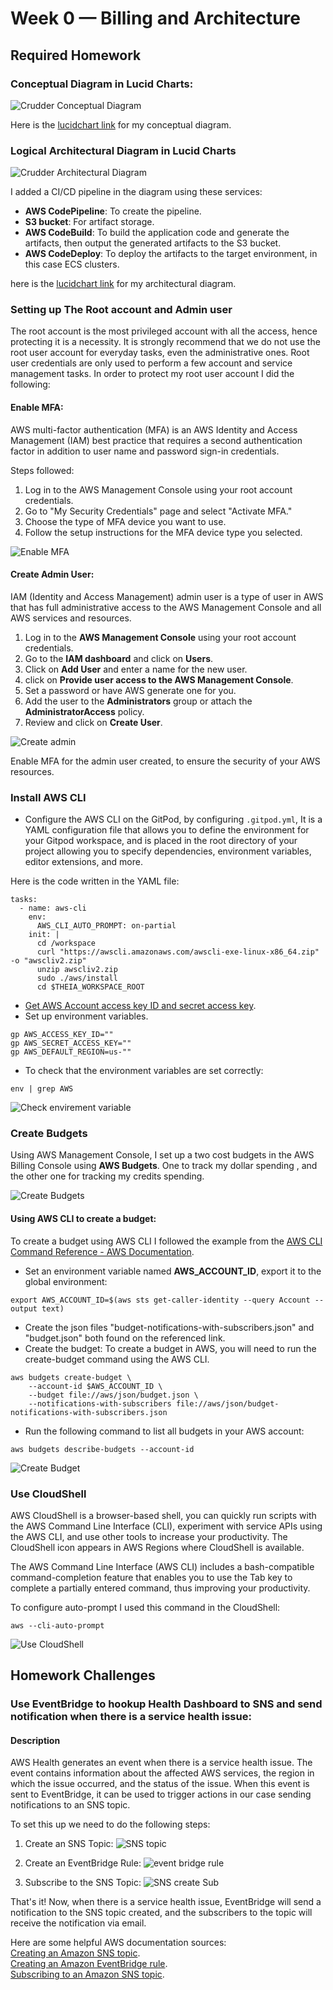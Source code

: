 # Week 0 — Billing and Architecture

## Required Homework

### Conceptual Diagram in Lucid Charts:
![Crudder Conceptual Diagram](assets/Week0-Conceptual-Diagram.png)

Here is the [lucidchart link](https://lucid.app/lucidchart/ebbacdae-2e94-416d-93f4-5e51b69b7ce6/edit?viewport_loc=-516%2C12%2C1208%2C616%2C0_0&invitationId=inv_23720390-1bdf-4196-a52b-bb8583679420) for my conceptual diagram.

### Logical Architectural Diagram in Lucid Charts

![Crudder Architectural Diagram](assets/Week0-Crudder-Logical-Diagram.png)

I added a CI/CD pipeline in the diagram using these services:
* **AWS CodePipeline**: To create the pipeline.
* **S3 bucket**: For artifact storage. 
* **AWS CodeBuild**: To build the application code and generate the artifacts, then output the generated artifacts to the S3 bucket.
* **AWS CodeDeploy**: To deploy the artifacts to the target environment, in this case ECS clusters.

here is the [lucidchart link](https://lucid.app/lucidchart/a40d3982-f035-471c-bede-2b6694b84140/edit?viewport_loc=-267%2C-56%2C3623%2C1848%2C0_0&invitationId=inv_ed90e67a-ae8b-4761-8bcf-7e635c2c714e) for my architectural diagram.

### Setting up The Root account and Admin user
The root account is the most privileged account with all the access, hence protecting it is a necessity.
It is strongly recommend that we do not use the root user account for everyday tasks, even the administrative ones. Root user credentials are only used to perform a few account and service management tasks.
In order to protect my root user account I did the following:
#### Enable MFA:
AWS multi-factor authentication (MFA) is an AWS Identity and Access Management (IAM) best practice that requires a second authentication factor in addition to user name and password sign-in credentials.  

Steps followed:  
1. Log in to the AWS Management Console using your root account credentials.
2. Go to "My Security Credentials" page and select "Activate MFA."
3. Choose the type of MFA device you want to use.
4. Follow the setup instructions for the MFA device type you selected.

![Enable MFA](assets/Week0-MFA.PNG)

#### Create Admin User:
IAM (Identity and Access Management) admin user is a type of user in AWS that has full administrative access to the AWS Management Console and all AWS services and resources.

1. Log in to the **AWS Management Console** using your root account credentials.
2. Go to the **IAM dashboard** and click on **Users**.
3. Click on **Add User** and enter a name for the new user.
4. click on **Provide user access to the AWS Management Console**.
5. Set a password or have AWS generate one for you.
6. Add the user to the **Administrators** group or attach the **AdministratorAccess** policy.
7. Review and click on **Create User**.

![Create admin](assets/week0-Create-admin.PNG)

Enable MFA for the admin user created, to ensure the security of your AWS resources.

### Install AWS CLI
* Configure the AWS CLI on the GitPod, by configuring `.gitpod.yml`, It is a YAML  configuration file that allows you to define the environment for your Gitpod workspace, and is placed in the root directory of your project allowing you to specify dependencies, environment variables, editor extensions, and more.

Here is the code written in the YAML file:
```
tasks:
  - name: aws-cli
    env:
      AWS_CLI_AUTO_PROMPT: on-partial
    init: |
      cd /workspace
      curl "https://awscli.amazonaws.com/awscli-exe-linux-x86_64.zip" -o "awscliv2.zip"
      unzip awscliv2.zip
      sudo ./aws/install
      cd $THEIA_WORKSPACE_ROOT
```
  * [Get AWS Account access key ID and secret access key](https://docs.aws.amazon.com/powershell/latest/userguide/pstools-appendix-sign-up.html).
  * Set up environment variables.
```
gp AWS_ACCESS_KEY_ID=""
gp AWS_SECRET_ACCESS_KEY=""
gp AWS_DEFAULT_REGION=us-""
```
* To check that the environment variables are set correctly:
```
env | grep AWS
```
![Check envirement variable](assets/Week0-envirement-variables.PNG) 


### Create Budgets
Using AWS Management Console, I set up a two cost budgets in the AWS Billing Console using **AWS Budgets**.
One to track my dollar spending , and the other one for tracking my credits spending.

![Create Budgets](assets/Week0-Create_Budgets.PNG) 

#### Using AWS CLI to create a budget:
To create a budget using AWS CLI I followed the example from the [AWS CLI Command Reference - AWS Documentation](https://docs.aws.amazon.com/cli/latest/reference/budgets/create-budget.html).  
* Set an environment variable named **AWS_ACCOUNT_ID**, export it to the global environment:
```
export AWS_ACCOUNT_ID=$(aws sts get-caller-identity --query Account --output text)
```
* Create the json files "budget-notifications-with-subscribers.json" and "budget.json" both found on the referenced link.
* Create the budget: To create a budget in AWS, you will need to run the create-budget command using the AWS CLI.
```
aws budgets create-budget \
    --account-id $AWS_ACCOUNT_ID \
    --budget file://aws/json/budget.json \
    --notifications-with-subscribers file://aws/json/budget-notifications-with-subscribers.json
```
* Run the following command to list all budgets in your AWS account:
```
aws budgets describe-budgets --account-id
```
![Create Budget](assets/Week0-Create-budget-CLI.png)

 
### Use CloudShell
AWS CloudShell is a browser-based shell, you can quickly run scripts with the AWS Command Line Interface (CLI), experiment with service APIs using the AWS CLI, and use other tools to increase your productivity. The CloudShell icon appears in AWS Regions where CloudShell is available.

The AWS Command Line Interface (AWS CLI) includes a bash-compatible command-completion feature that enables you to use the Tab key to complete a partially entered command, thus improving your productivity.

To configure auto-prompt I used this command in the CloudShell:
```
aws --cli-auto-prompt
```
![Use CloudShell](assets/Week0-Use-CloudShell.PNG)



## Homework Challenges
### Use EventBridge to hookup Health Dashboard to SNS and send notification when there is a service health issue:
#### Description
AWS Health generates an event when there is a service health issue. The event contains information about the affected AWS services, the region in which the issue occurred, and the status of the issue. When this event is sent to EventBridge, it can be used to trigger actions in our case sending notifications to an SNS topic.

To set this up we need to do the following steps:

1. Create an SNS Topic:
![SNS topic](assets/Week0-SNS-topic.PNG)

2. Create an EventBridge Rule:
![event bridge rule](assets/Week0-eventbridge-rule.png)

3. Subscribe to the SNS Topic:
![SNS create Sub](assets/Week0-SNS-CreateSub.png)


That's it! Now, when there is a service health issue, EventBridge will send a notification to the SNS topic created, and the subscribers to the topic will receive the notification via email.

Here are some helpful AWS documentation sources:  
[Creating an Amazon SNS topic](https://docs.aws.amazon.com/sns/latest/dg/sns-tutorial-create-topic.html).  
[Creating an Amazon EventBridge rule](https://docs.aws.amazon.com/eventbridge/latest/userguide/create-eventbridge-rule.html).  
[Subscribing to an Amazon SNS topic](https://docs.aws.amazon.com/sns/latest/dg/SubscribeTopic.html).  

